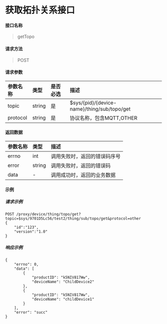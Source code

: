 # 获取拓扑关系接口

#### 接口名称

> getTopo

#### 请求方法

> POST

#### 请求参数

| 参数名称   | 类型   | 是否必选 | 描述   |
| :--------- | :----- | :------- | :----- |
| topic | string | 是       | $sys/{pid}/{device-name}/thing/sub/topo/get |
| protocol | string | 是       | 协议名称，包含MQTT,OTHER|

#### 返回数据

| 参数名称          | 类型    | 描述                       |
| :---------------- | :------ | :------------------------- |
| errno              | int  | 调用失败时，返回的错误码序号   |
| error               | string  | 调用失败时，返回的错误码 |
| data              | -       | 调用成功时，返回的业务数据 |

#### 示例

##### 请求示例

```
POST /proxy/device/thing/topo/get?topic=$sys/9701D5Lc56/test2/thing/sub/topo/get&protocol=other
{
    "id":"123",
    "version":"1.0"
}
```


##### 响应示例

```
{
    "errno": 0,
    "data": [
        {
            "productID": "k5NIV817Ww",
            "deviceName": "ChildDevice2"
        },
        {
            "productID": "k5NIV817Ww",
            "deviceName": "childDevice1"
        }
    ],
    "error": "succ"
}
```
